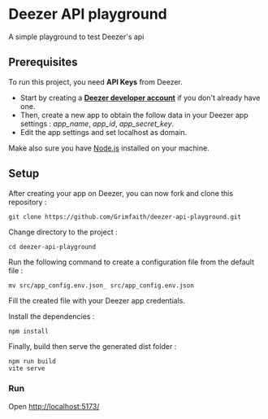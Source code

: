 # Deezer API playground
A simple playground to test Deezer's api

## Prerequisites

To run this project, you need **API Keys** from Deezer.

- Start by creating a **[Deezer developer account](https://developers.deezer.com/)** if you don't already have one.
- Then, create a new app to obtain the follow data in your Deezer app settings : *app_name*, *app_id*, 
*app_secret_key*.
- Edit the app settings and set  localhost as domain.

Make also sure you have [Node.js](https://nodejs.org/) installed on your machine.

## Setup

After creating your app on Deezer, you can now fork and clone this repository :
```codeowners 
git clone https://github.com/Grimfaith/deezer-api-playground.git
```

Change directory to the project :
```codeowners
cd deezer-api-playground
```

Run the following command to create a configuration file from the default file :
```codeowners
mv src/app_config.env.json_ src/app_config.env.json
```

Fill the created file with your Deezer app credentials.

Install the dependencies :
```codeowners
npm install
```

Finally, build then serve the generated dist folder : 
```codeowners
npm run build
vite serve
```


### Run
Open [http://localhost:5173/](http://localhost:5173)
